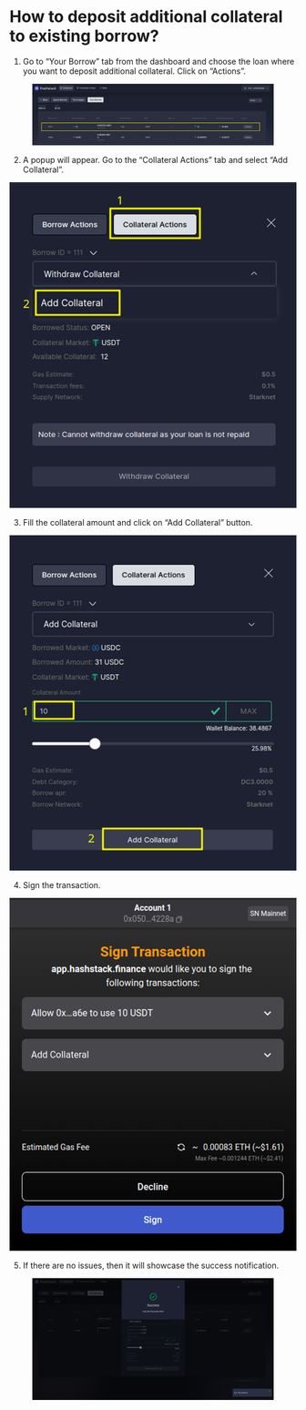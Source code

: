# How to deposit additional collateral to existing borrow?

1. Go to “Your Borrow” tab from the dashboard and choose the loan where you want to deposit additional collateral. Click on “Actions”.

<figure><img src="../.gitbook/assets/image (49).png" alt=""><figcaption></figcaption></figure>



2. A popup will appear. Go to the “Collateral Actions” tab and select “Add Collateral”.

![](<../.gitbook/assets/image (15).png>)



3. Fill the collateral amount and click on “Add Collateral” button.

![](<../.gitbook/assets/image (71).png>)



4. Sign the transaction.

![](<../.gitbook/assets/image (41).png>)



5. If there are no issues, then it will showcase the success notification.

<figure><img src="../.gitbook/assets/image (62).png" alt=""><figcaption></figcaption></figure>
